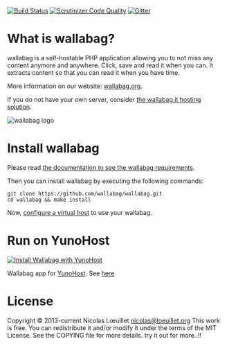 [![Build Status](https://api.travis-ci.org/wallabag/wallabag.svg?branch=master)](https://travis-ci.org/wallabag/wallabag)
[![Scrutinizer Code Quality](https://scrutinizer-ci.com/g/wallabag/wallabag/badges/quality-score.png?b=master)](https://scrutinizer-ci.com/g/wallabag/wallabag/?branch=master)
[![Gitter](https://badges.gitter.im/gitterHQ/gitter.svg)](https://gitter.im/wallabag/wallabag)

# What is wallabag?
wallabag is a self-hostable PHP application allowing you to not miss any content anymore and anywhere.
Click, save and read it when you can. It extracts content so that you can read it when you have time.

More information on our website: [wallabag.org](https://wallabag.org).

If you do not have your own server, consider [the wallabag.it hosting solution](https://wallabag.it).

![wallabag logo](https://raw.githubusercontent.com/wallabag/logo/master/_default/typo-horizontal/png/sm/logo-typo-horizontal-black-no-bg-no-border-sm.png)

# Install wallabag
Please read [the documentation to see the wallabag requirements](https://doc.wallabag.org/en/admin/installation/requirements.html).

Then you can install wallabag by executing the following commands:

```
git clone https://github.com/wallabag/wallabag.git
cd wallabag && make install
```

Now, [configure a virtual host](https://doc.wallabag.org/en/admin/installation/virtualhosts.html) to use your wallabag.

# Run on YunoHost
[![Install Wallabag with YunoHost](https://install-app.yunohost.org/install-with-yunohost.png)](https://install-app.yunohost.org/?app=wallabag2)

Wallabag app for [YunoHost](https://yunohost.org). See [here](https://github.com/YunoHost-Apps/wallabag2_ynh)

# License
Copyright © 2013-current Nicolas Lœuillet <nicolas@loeuillet.org>
This work is free. You can redistribute it and/or modify it under the
terms of the MIT License. See the COPYING file for more details.
try it out for more..!!

